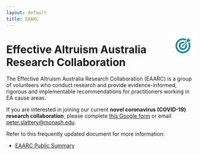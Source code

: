 ```yaml
---
layout: default
title: EAARC
---
```


<img src="/assets/noun_Target_804778.png" alt="EAARC logo" title="EAARC logo" style="width: 64px; float: right; margin: 0;"> 

# Effective Altruism Australia Research Collaboration

The Effective Altruism Australia Research Collaboration (EAARC) is a group of volunteers who conduct research and provide evidence-informed, rigorous and implementable recommendations for practitioners working in EA cause areas.

If you are interested in joining our current **novel coronavirus (COVID-19) research collaboration**, please complete [this Google form](https://forms.gle/ZA8ZQCU2aGYS31QJA) or email peter.slattery@monash.edu.

Refer to this frequently updated document for more information:

- [EAARC Public Summary](https://docs.google.com/document/d/1VSPoy2Ps7NQqFgERjKUXH-8tiEHNTuVZ-L6MY6YWpyk/edit?usp=sharing)

